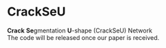 # CrackSeU
**Crack** **Se**gmentation **U**-shape (CrackSeU) Network  
The code will be released once our paper is received.
